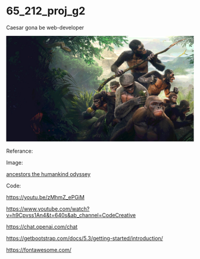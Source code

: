 # 65_212_proj_g2


Caesar gona be web-developer


![alt text](web/app/static/img/gitWallpaper.jpg)

Referance:

  Image:
  
  [ancestors the humankind odyssey](https://community.pcgamingwiki.com/files/file/1378-ancestors-the-humankind-odyssey-ultrawide-mod/)
  
  
  Code: 
  
  
  https://youtu.be/zMhmZ_ePGiM
  
  
  https://www.youtube.com/watch?v=h9Cpvss1An4&t=640s&ab_channel=CodeCreative 
  
  
  https://chat.openai.com/chat 
  
  
  https://getbootstrap.com/docs/5.3/getting-started/introduction/ 
  
  
  https://fontawesome.com/
  
